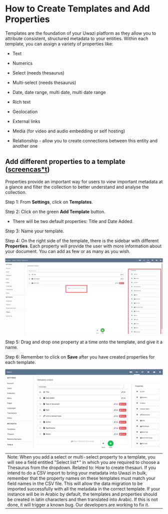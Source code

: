 # How to Create Templates and Add Properties

Templates are the foundation of your Uwazi platform as they allow you to attribute consistent, structured metadata to your entities. Within each template, you can assign a variety of properties like:

- Text

- Numerics

- Select (needs thesaurus)

- Multi-select (needs thesaurus)

- Date, date range, multi date, multi date range

- Rich text

- Geolocation

- External links

- Media (for video and audio embedding or self hosting)

- Relationship - allow you to create connections between this entity and another one

## Add different properties to a template ([screencas*t](https://drive.google.com/open?id=1pqcKphveaHFJqrrBPT53b2jE5lo75BMf))

Properties provide an important way for users to view important metadata at a glance and filter the collection to better understand and analyse the collection.

Step 1: From **Settings**, click on **Templates**.

Step 2: Click on the green **Add Template** button.

- There will be two default properties: Title and Date Added.

Step 3: Name your template.

Step 4: On the right side of the template, there is the sidebar with different **Properties**. Each property will provide the user with more information about your document. You can add as few or as many as you wish.

![image alt text](images/image_16.png)

Step 5: Drag and drop one property at a time onto the template, and give it a name.

Step 6: Remember to click on **Save** after you have created properties for each template.

![image alt text](images/image_17.png)

<table>
  <tr>
    <td>Note:
When you add a select or multi-select property to a template, you will see a field entitled "Select list*" in which you are required to choose a Thesaurus from the dropdown. Related to: How to create thesauri.
If you intend to do a CSV import to bring your metadata into Uwazi in bulk, remember that the property names on these templates must match your field names in the CSV file. This will allow the data migration to be imported successfully with all the metadata in the correct template.
If your instance will be in Arabic by default, the templates and properties should be created in latin characters and then translated into Arabic. If this is not done, it will trigger a known bug. Our developers are working to fix it.</td>
  </tr>
</table>
